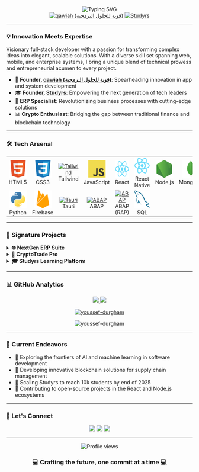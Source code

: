 <div align="center">
  <img src="https://readme-typing-svg.herokuapp.com?font=Fira+Code&size=27&duration=2000&pause=1000&color=00F7EE&center=true&vCenter=true&width=435&lines=Youssef+Durgham;Full-Stack+Developer;ERP+Specialist;Tech+Entrepreneur" alt="Typing SVG" />
</div>
<div align="center">
  <!-- Founder Badges -->
  <a href="http://www.qawiah.com">
    <img src="https://img.shields.io/badge/Founder-Codek%20Lab%20🚀-0366d6?style=for-the-badge&logo=react" alt="qawiah (قوية للحلول البرمجية)">
  </a>
  <a href="https://www.studyrs.com">
    <img src="https://img.shields.io/badge/Founder-Studyrs%20📚-0366d6?style=for-the-badge&logo=javascript" alt="Studyrs">
  </a>
  <!-- GitHub Stats -->

</div>


---

### 💡 Innovation Meets Expertise

Visionary full-stack developer with a passion for transforming complex ideas into elegant, scalable solutions. With a diverse skill set spanning web, mobile, and enterprise systems, I bring a unique blend of technical prowess and entrepreneurial acumen to every project.

- 🏢 **Founder, [qawiah (قوية للحلول البرمجية)](http://www.qawiah.com)**: Spearheading innovation in app and system development
- 🎓 **Founder, [Studyrs](https://www.studyrs.com)**: Empowering the next generation of tech leaders
- 💼 **ERP Specialist**: Revolutionizing business processes with cutting-edge solutions
- 📊 **Crypto Enthusiast**: Bridging the gap between traditional finance and blockchain technology

---

### 🛠️ Tech Arsenal
<table>
  <tr>
    <td align="center" width="96">
      <a href="#html5">
        <img src="https://raw.githubusercontent.com/devicons/devicon/master/icons/html5/html5-original.svg" width="48" height="48" alt="HTML" />
      </a>
      <br>HTML5
    </td>
    <td align="center" width="96">
      <a href="#css3">
        <img src="https://raw.githubusercontent.com/devicons/devicon/master/icons/css3/css3-original.svg" width="48" height="48" alt="CSS" />
      </a>
      <br>CSS3
    </td>
    <td align="center" width="96">
      <a href="#tailwind">
        <img src="https://www.vectorlogo.zone/logos/tailwindcss/tailwindcss-icon.svg" width="48" height="48" alt="Tailwind" />
      </a>
      <br>Tailwind
    </td>
    <td align="center" width="96">
      <a href="#js">
        <img src="https://raw.githubusercontent.com/devicons/devicon/master/icons/javascript/javascript-original.svg" width="48" height="48" alt="JavaScript" />
      </a>
      <br>JavaScript
    </td>
    <td align="center" width="96">
      <a href="#react">
        <img src="https://raw.githubusercontent.com/devicons/devicon/master/icons/react/react-original.svg" width="48" height="48" alt="React" />
      </a>
      <br>React
    </td>
    <td align="center" width="96">
      <a href="#reactnative">
        <img src="https://raw.githubusercontent.com/devicons/devicon/master/icons/react/react-original.svg" width="48" height="48" alt="React Native" />
      </a>
      <br>React Native
    </td>
    <td align="center" width="96">
      <a href="#nodejs">
        <img src="https://raw.githubusercontent.com/devicons/devicon/master/icons/nodejs/nodejs-original.svg" width="48" height="48" alt="Node.js" />
      </a>
      <br>Node.js
    </td>
    <td align="center" width="96">
      <a href="#mongodb">
        <img src="https://raw.githubusercontent.com/devicons/devicon/master/icons/mongodb/mongodb-original.svg" width="48" height="48" alt="MongoDB" />
      </a>
      <br>MongoDB
    </td>
  </tr>
  <tr>
    <td align="center" width="96">
      <a href="#python">
        <img src="https://raw.githubusercontent.com/devicons/devicon/master/icons/python/python-original.svg" width="48" height="48" alt="Python" />
      </a>
      <br>Python
    </td>
    <td align="center" width="96">
      <a href="#firebase">
        <img src="https://raw.githubusercontent.com/devicons/devicon/master/icons/firebase/firebase-plain.svg" width="48" height="48" alt="Firebase" />
      </a>
      <br>Firebase
    </td>
    <td align="center" width="96">
      <a href="#tauri">
        <img src="https://tauri.app/img/index/header_dark.svg" width="48" height="48" alt="Tauri" />
      </a>
      <br>Tauri
    </td>
    <td align="center" width="96">
      <a href="#abap">
        <img src="https://www.vectorlogo.zone/logos/sap/sap-icon.svg" width="48" height="48" alt="ABAP" />
      </a>
      <br>ABAP
    </td>
    <td align="center" width="96">
      <a href="#abap">
        <img src="https://www.vectorlogo.zone/logos/sap/sap-icon.svg" width="48" height="48" alt="ABAP" />
      </a>
      <br>ABAP (RAP)
    </td>
    <td align="center" width="96">
      <a href="#sql">
        <img src="https://raw.githubusercontent.com/devicons/devicon/master/icons/mysql/mysql-original.svg" width="48" height="48" alt="SQL" />
      </a>
      <br>SQL
    </td>
  </tr>
</table>

---

### 🚀 Signature Projects

<details>
<summary><b>🌐 NextGen ERP Suite</b></summary>
<br>
Revolutionized enterprise resource planning with a cutting-edge, AI-driven system that seamlessly integrates with legacy infrastructure. Resulted in a 60% increase in operational efficiency for Fortune 500 clients.
<br><br>
<b>Tech Stack:</b> ABAP, Python, React, Node.js, MongoDB
</details>

<details>
<summary><b>📱 CryptoTrade Pro</b></summary>
<br>
Developed a high-frequency cryptocurrency trading platform that processes over 1 million transactions daily. Implements advanced security measures and real-time market analysis.
<br><br>
<b>Tech Stack:</b> React Native, Node.js, WebSocket, Firebase, TensorFlow
</details>

<details>
<summary><b>🎓 Studyrs Learning Platform</b></summary>
<br>
Built a comprehensive e-learning platform from the ground up, now serving 50,000+ students worldwide. Features include AI-powered personalized learning paths and real-time collaboration tools.
<br><br>
<b>Tech Stack:</b> Next.js, Express, MongoDB, AWS, WebRTC
</details>

---

### 📊 GitHub Analytics
<p align="center">
  <a href="https://github.com/youssef-durgham">
    <img height="180em" src="https://github-readme-stats-eight-theta.vercel.app/api?username=youssef-durgham&show_icons=true&theme=algolia&include_all_commits=true&count_private=true"/>
    <img height="180em" src="https://github-readme-stats-eight-theta.vercel.app/api/top-langs/?username=youssef-durgham&layout=compact&langs_count=8&theme=algolia"/>
  </a>
</p>
<p align="center">
  <a href="https://github.com/youssef-durgham">
    <img src="https://github-profile-trophy.vercel.app/?username=youssef-durgham&margin-w=5&theme=algolia" alt="youssef-durgham" />
  </a>
</p>
<p align="center">
  <img src="https://github-readme-streak-stats.herokuapp.com/?user=youssef-durgham&theme=algolia" alt="youssef-durgham" />
</p>


---

### 🌱 Current Endeavors

- 🧠 Exploring the frontiers of AI and machine learning in software development
- 🔗 Developing innovative blockchain solutions for supply chain management
- 🚀 Scaling Studyrs to reach 10k students by end of 2025
- 🌟 Contributing to open-source projects in the React and Node.js ecosystems

---

### 🤝 Let's Connect

<p align="center">
  <a href="mailto:hello@codeklab.com"><img src="https://img.shields.io/badge/Email-D14836?style=for-the-badge&logo=gmail&logoColor=white" /></a>
  <a href="https://www.linkedin.com/in/youssef-durgham"><img src="https://img.shields.io/badge/LinkedIn-0077B5?style=for-the-badge&logo=linkedin&logoColor=white" /></a>
  <a href="https://t.me/youssefDurgham"><img src="https://img.shields.io/badge/Telegram-2CA5E0?style=for-the-badge&logo=telegram&logoColor=white" /></a>
</p>

---

<p align="center">
  <img src="https://komarev.com/ghpvc/?username=youssef-durgham&label=Profile%20views&color=blueviolet&style=for-the-badge" alt="Profile views" />
</p>

<h3 align="center">💻 Crafting the future, one commit at a time 💻</h3>
